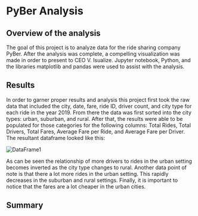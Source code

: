 # PyBer Analysis
## Overview of the analysis
The goal of this project is to analyze data for the ride sharing company PyBer. After the analysis was complete, a
compelling visualization was made in order to present to CEO V. Isualize. Jupyter notebook, Python, and the libraries 
matplotlib and pandas were used to assist with the analysis.

## Results
In order to garner proper results and analysis this project first took the raw data that included the city, date, fare, 
ride ID, driver count, and city type for each ride in the year 2019. From there the data was first sorted into the city
types: urban, suburban, and rural. After that, the results were able to be populated for those categories for the 
following columns: Total Rides, Total Drivers, Total Fares, Average Fare per Ride, and Average Fare per Driver.
The resultant dataframe looked like this:

![DataFrame1](https://user-images.githubusercontent.com/71234992/97136061-4e449d80-170f-11eb-82a1-5b258e1bd587.PNG)

As can be seen the relationship of more drivers to rides in the urban setting becomes inverted as the city type changes 
to rural. Another data point of note is that there a lot more rides in the urban setting. This rapidly decreases in the
suburban and rural settings. Finally, it is important to notice that the fares are a lot cheaper in the urban cities.

## Summary
